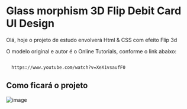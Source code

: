 <h1>Glass morphism 3D Flip Debit Card UI Design</h1>

<p>Olá, hoje o projeto de estudo envolverá Html & CSS com efeito Flip 3d</p>
<p>O modelo original e autor é o Online Tutorials, conforme o link abaixo:</p>

<code>
  https://www.youtube.com/watch?v=XeX1vsaufF0
</code>

<h2>Como ficará o projeto</h2>

![image](https://user-images.githubusercontent.com/72364037/106964137-6c636600-6720-11eb-94a2-1169018da624.png)
